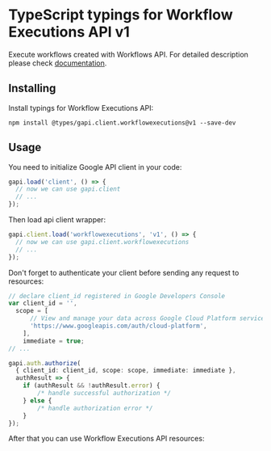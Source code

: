 # TypeScript typings for Workflow Executions API v1

Execute workflows created with Workflows API.
For detailed description please check [documentation](https://cloud.google.com/workflows).

## Installing

Install typings for Workflow Executions API:

```
npm install @types/gapi.client.workflowexecutions@v1 --save-dev
```

## Usage

You need to initialize Google API client in your code:

```typescript
gapi.load('client', () => {
  // now we can use gapi.client
  // ...
});
```

Then load api client wrapper:

```typescript
gapi.client.load('workflowexecutions', 'v1', () => {
  // now we can use gapi.client.workflowexecutions
  // ...
});
```

Don't forget to authenticate your client before sending any request to resources:

```typescript
// declare client_id registered in Google Developers Console
var client_id = '',
  scope = [ 
      // View and manage your data across Google Cloud Platform services
      'https://www.googleapis.com/auth/cloud-platform',
    ],
    immediate = true;
// ...

gapi.auth.authorize(
  { client_id: client_id, scope: scope, immediate: immediate },
  authResult => {
    if (authResult && !authResult.error) {
        /* handle successful authorization */
    } else {
        /* handle authorization error */
    }
});
```

After that you can use Workflow Executions API resources:

```typescript
```
